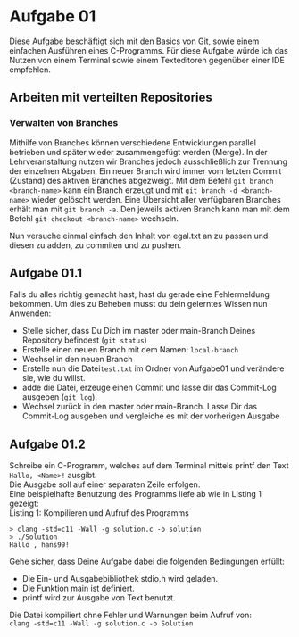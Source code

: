 # Aufgabe 01

Diese Aufgabe beschäftigt sich mit den Basics von Git, sowie einem einfachen Ausführen eines C-Programms.
Für diese Aufgabe würde ich das Nutzen von einem Terminal sowie einem Texteditoren gegenüber einer IDE empfehlen.

## Arbeiten mit verteilten Repositories
### Verwalten von Branches
Mithilfe von Branches können verschiedene Entwicklungen parallel betrieben und später wieder zusammengefügt werden (Merge). In der Lehrveranstaltung nutzen wir Branches jedoch ausschließlich zur Trennung der einzelnen Abgaben. 
Ein neuer Branch wird immer vom letzten Commit (Zustand) des aktiven Branches abgezweigt. 
Mit dem Befehl ```git branch <branch-name>``` kann ein Branch erzeugt und mit ```git branch -d <branch-name>``` wieder gelöscht werden.
Eine Übersicht aller verfügbaren Branches erhält man mit ```git branch -a```.
Den jeweils aktiven Branch kann man mit dem Befehl ```git checkout <branch-name>``` wechseln.

Nun versuche einmal einfach den Inhalt von egal.txt an zu passen und diesen zu adden, zu commiten und zu pushen.

## Aufgabe 01.1

Falls du alles richtig gemacht hast, hast du gerade eine Fehlermeldung bekommen.
Um dies zu Beheben musst du dein gelerntes Wissen nun Anwenden:

- Stelle sicher, dass Du Dich im master oder main-Branch Deines Repository befindest (```git status```)
- Erstelle einen neuen Branch mit dem Namen: ```local-branch```
- Wechsel in den neuen Branch
- Erstelle nun die Datei```test.txt``` im Ordner von Aufgabe01 und verändere sie, wie du willst.
- adde die Datei, erzeuge einen Commit und lasse dir das Commit-Log ausgeben (```git log```).
- Wechsel zurück in den master oder main-Branch. Lasse Dir das Commit-Log ausgeben und vergleiche es mit der vorherigen Ausgabe

## Aufgabe 01.2

Schreibe ein C-Programm, welches auf dem Terminal mittels printf den Text ```Hallo, <Name>!``` ausgibt.\
Die Ausgabe soll auf einer separaten Zeile erfolgen.\
Eine beispielhafte Benutzung des Programms liefe ab wie in Listing 1 gezeigt:\
Listing 1: Kompilieren und Aufruf des Programms
```
> clang -std=c11 -Wall -g solution.c -o solution
> ./Solution
Hallo , hans99!
```

Gehe sicher, dass Deine Aufgabe dabei die folgenden Bedingungen erfüllt:
- Die Ein- und Ausgabebibliothek stdio.h wird geladen.
- Die Funktion main ist definiert.
- printf wird zur Ausgabe von Text benutzt.

Die Datei kompiliert ohne Fehler und Warnungen beim Aufruf von:\
```clang -std=c11 -Wall -g solution.c -o Solution```